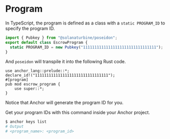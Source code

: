# Program

In TypeScript, the program is defined as a class with a `static PROGRAM_ID` to specify the program ID.

```typescript
import { Pubkey } from "@solanaturbine/poseidon";
export default class EscrowProgram {
  static PROGRAM_ID = new Pubkey("11111111111111111111111111111111");
}
```

And `poseidon` will transpile it into the following Rust code.

```rust,ignore
use anchor_lang::prelude::*;
declare_id!("11111111111111111111111111111111");
#[program]
pub mod escrow_program {
    use super::*;
}
```

Notice that Anchor will generate the program ID for you.

Get your program IDs with this command inside your Anchor project.

```bash
$ anchor keys list
# Output
# <program_name>: <program_id>
```
